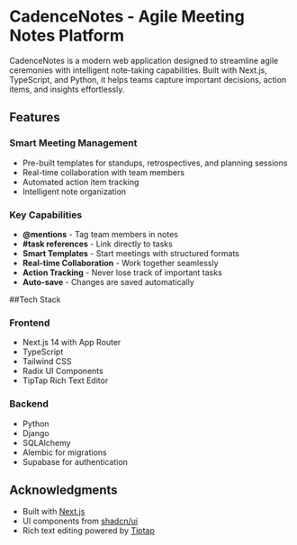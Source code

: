 # CadenceNotes - Agile Meeting Notes Platform

CadenceNotes is a modern web application designed to streamline agile ceremonies with intelligent note-taking capabilities. Built with Next.js, TypeScript, and Python, it helps teams capture important decisions, action items, and insights effortlessly.

## Features

### Smart Meeting Management
- Pre-built templates for standups, retrospectives, and planning sessions
- Real-time collaboration with team members
- Automated action item tracking
- Intelligent note organization

### Key Capabilities
- **@mentions** - Tag team members in notes
- **#task references** - Link directly to tasks
- **Smart Templates** - Start meetings with structured formats
- **Real-time Collaboration** - Work together seamlessly
- **Action Tracking** - Never lose track of important tasks
- **Auto-save** - Changes are saved automatically

##Tech Stack

### Frontend
- Next.js 14 with App Router
- TypeScript
- Tailwind CSS
- Radix UI Components
- TipTap Rich Text Editor

### Backend
- Python
- Django
- SQLAlchemy
- Alembic for migrations
- Supabase for authentication

## Acknowledgments
- Built with [Next.js](https://nextjs.org/)
- UI components from [shadcn/ui](https://ui.shadcn.com/)
- Rich text editing powered by [Tiptap](https://tiptap.dev/)
